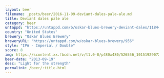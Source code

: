 ```yaml
---
layout: beer
filename: _posts/beer/2016-11-09-deviant-dales-pale-ale.md
title: Deviant dales pale ale
category: beer
untappd: "https://untappd.com/b/oskar-blues-brewery-deviant-dales/11844"
country: "United States"
brewery: "Oskar Blues Brewery"
breweryURL: "https://untappd.com/w/oskar-blues-brewery/956"
style: "IPA - Imperial / Double"
score: 8
img: https://scontent.xx.fbcdn.net/v/t1.0-0/p480x480/526556_10151929072623745_428217529_n.jpg?oh=c28c685c01dd9ae2ddaac72b93eb5da7&oe=5917E918
beer-date: "2013-09-19"
desc: "Light for the strength"
permalink: /beer/:title.html
---
```

